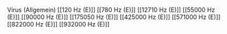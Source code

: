 Virus (Allgemein)
[[120 Hz (E)]]
[[780 Hz (E)]]
[[12710 Hz (E)]]
[[55000 Hz (E)]]
[[90000 Hz (E)]]
[[175050 Hz (E)]]
[[425000 Hz (E)]]
[[571000 Hz (E)]]
[[822000 Hz (E)]]
[[932000 Hz (E)]]